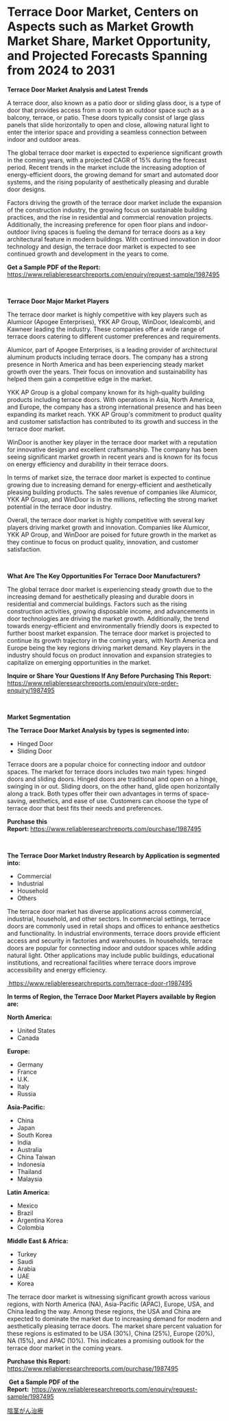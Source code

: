 <p><h1>Terrace Door Market, Centers on Aspects such as Market Growth Market Share, Market Opportunity, and Projected Forecasts Spanning from 2024 to 2031</h1></p><p><strong>Terrace Door Market Analysis and Latest Trends</strong></p>
<p><p>A terrace door, also known as a patio door or sliding glass door, is a type of door that provides access from a room to an outdoor space such as a balcony, terrace, or patio. These doors typically consist of large glass panels that slide horizontally to open and close, allowing natural light to enter the interior space and providing a seamless connection between indoor and outdoor areas.</p><p>The global terrace door market is expected to experience significant growth in the coming years, with a projected CAGR of 15% during the forecast period. Recent trends in the market include the increasing adoption of energy-efficient doors, the growing demand for smart and automated door systems, and the rising popularity of aesthetically pleasing and durable door designs.</p><p>Factors driving the growth of the terrace door market include the expansion of the construction industry, the growing focus on sustainable building practices, and the rise in residential and commercial renovation projects. Additionally, the increasing preference for open floor plans and indoor-outdoor living spaces is fueling the demand for terrace doors as a key architectural feature in modern buildings. With continued innovation in door technology and design, the terrace door market is expected to see continued growth and development in the years to come.</p></p>
<p><strong>Get a Sample PDF of the Report:&nbsp;</strong> <a href="https://www.reliableresearchreports.com/enquiry/request-sample/1987495">https://www.reliableresearchreports.com/enquiry/request-sample/1987495</a></p>
<p>&nbsp;</p>
<p><strong>Terrace Door Major Market Players</strong></p>
<p><p>The terrace door market is highly competitive with key players such as Alumicor (Apogee Enterprises), YKK AP Group, WinDoor, Idealcombi, and Kawneer leading the industry. These companies offer a wide range of terrace doors catering to different customer preferences and requirements.</p><p>Alumicor, part of Apogee Enterprises, is a leading provider of architectural aluminum products including terrace doors. The company has a strong presence in North America and has been experiencing steady market growth over the years. Their focus on innovation and sustainability has helped them gain a competitive edge in the market.</p><p>YKK AP Group is a global company known for its high-quality building products including terrace doors. With operations in Asia, North America, and Europe, the company has a strong international presence and has been expanding its market reach. YKK AP Group's commitment to product quality and customer satisfaction has contributed to its growth and success in the terrace door market.</p><p>WinDoor is another key player in the terrace door market with a reputation for innovative design and excellent craftsmanship. The company has been seeing significant market growth in recent years and is known for its focus on energy efficiency and durability in their terrace doors.</p><p>In terms of market size, the terrace door market is expected to continue growing due to increasing demand for energy-efficient and aesthetically pleasing building products. The sales revenue of companies like Alumicor, YKK AP Group, and WinDoor is in the millions, reflecting the strong market potential in the terrace door industry.</p><p>Overall, the terrace door market is highly competitive with several key players driving market growth and innovation. Companies like Alumicor, YKK AP Group, and WinDoor are poised for future growth in the market as they continue to focus on product quality, innovation, and customer satisfaction.</p></p>
<p>&nbsp;</p>
<p><strong>What Are The Key Opportunities For Terrace Door Manufacturers?</strong></p>
<p><p>The global terrace door market is experiencing steady growth due to the increasing demand for aesthetically pleasing and durable doors in residential and commercial buildings. Factors such as the rising construction activities, growing disposable income, and advancements in door technologies are driving the market growth. Additionally, the trend towards energy-efficient and environmentally friendly doors is expected to further boost market expansion. The terrace door market is projected to continue its growth trajectory in the coming years, with North America and Europe being the key regions driving market demand. Key players in the industry should focus on product innovation and expansion strategies to capitalize on emerging opportunities in the market.</p></p>
<p><strong>Inquire or Share Your Questions If Any Before Purchasing This Report:</strong> <a href="https://www.reliableresearchreports.com/enquiry/pre-order-enquiry/1987495">https://www.reliableresearchreports.com/enquiry/pre-order-enquiry/1987495</a></p>
<p>&nbsp;</p>
<p><strong>Market Segmentation</strong></p>
<p><strong>The Terrace Door Market Analysis by types is segmented into:</strong></p>
<p><ul><li>Hinged Door</li><li>Sliding Door</li></ul></p>
<p><p>Terrace doors are a popular choice for connecting indoor and outdoor spaces. The market for terrace doors includes two main types: hinged doors and sliding doors. Hinged doors are traditional and open on a hinge, swinging in or out. Sliding doors, on the other hand, glide open horizontally along a track. Both types offer their own advantages in terms of space-saving, aesthetics, and ease of use. Customers can choose the type of terrace door that best fits their needs and preferences.</p></p>
<p><strong>Purchase this Report:&nbsp;</strong><a href="https://www.reliableresearchreports.com/purchase/1987495">https://www.reliableresearchreports.com/purchase/1987495</a></p>
<p>&nbsp;</p>
<p><strong>The Terrace Door Market Industry Research by Application is segmented into:</strong></p>
<p><ul><li>Commercial</li><li>Industrial</li><li>Household</li><li>Others</li></ul></p>
<p><p>The terrace door market has diverse applications across commercial, industrial, household, and other sectors. In commercial settings, terrace doors are commonly used in retail shops and offices to enhance aesthetics and functionality. In industrial environments, terrace doors provide efficient access and security in factories and warehouses. In households, terrace doors are popular for connecting indoor and outdoor spaces while adding natural light. Other applications may include public buildings, educational institutions, and recreational facilities where terrace doors improve accessibility and energy efficiency.</p></p>
<p><a href="https://www.reliableresearchreports.com/terrace-door-r1987495">&nbsp;https://www.reliableresearchreports.com/terrace-door-r1987495</a></p>
<p><strong>In terms of Region, the Terrace Door Market Players available by Region are:</strong></p>
<p>
    <p> <strong> North America: </strong>
        <ul>
            <li>United States</li>
            <li>Canada</li>
        </ul>
        </p> 
    <p> <strong> Europe: </strong>
        <ul>
            <li>Germany</li>
            <li>France</li>
            <li>U.K.</li>
            <li>Italy</li>
            <li>Russia</li>
        </ul>
        </p> 
    <p> <strong> Asia-Pacific: </strong>
        <ul>
            <li>China</li>
            <li>Japan</li>
            <li>South Korea</li>
            <li>India</li>
            <li>Australia</li>
            <li>China Taiwan</li>
            <li>Indonesia</li>
            <li>Thailand</li>
            <li>Malaysia</li>
        </ul>
        </p> 
    <p> <strong> Latin America: </strong>
        <ul>
            <li>Mexico</li>
            <li>Brazil</li>
            <li>Argentina Korea</li>
            <li>Colombia</li>
        </ul>
        </p> 
    <p> <strong> Middle East & Africa: </strong>
        <ul>
            <li>Turkey</li>
            <li>Saudi</li>
            <li>Arabia</li>
            <li>UAE</li>
            <li>Korea</li>
        </ul>
    </p>
    </p>
<p><p>The terrace door market is witnessing significant growth across various regions, with North America (NA), Asia-Pacific (APAC), Europe, USA, and China leading the way. Among these regions, the USA and China are expected to dominate the market due to increasing demand for modern and aesthetically pleasing terrace doors. The market share percent valuation for these regions is estimated to be USA (30%), China (25%), Europe (20%), NA (15%), and APAC (10%). This indicates a promising outlook for the terrace door market in the coming years.</p></p>
<p><strong>Purchase this Report: </strong><a href="https://www.reliableresearchreports.com/purchase/1987495">https://www.reliableresearchreports.com/purchase/1987495</a></p>
<p>&nbsp;<strong>Get a Sample PDF of the Report:&nbsp;&nbsp;</strong><a href="https://www.reliableresearchreports.com/enquiry/request-sample/1987495">https://www.reliableresearchreports.com/enquiry/request-sample/1987495</a></p>
<p><strong></strong></p>
<p><p><a href="https://github.com/ycmtqqhvk3273/Market-Research-Report-List-3/blob/main/803599736452.md">陰茎がん治療</a></p></p>